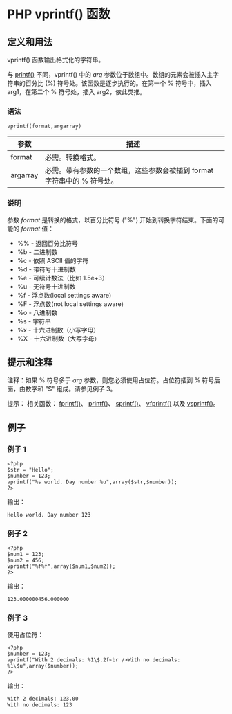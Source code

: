 # PHP vprintf() 函数



## 定义和用法

vprintf() 函数输出格式化的字符串。

与 [printf()](/php/func_string_printf.asp "PHP printf() 函数") 不同，vprintf() 中的 _arg_ 参数位于数组中。数组的元素会被插入主字符串的百分比 (%) 符号处。该函数是逐步执行的。在第一个 % 符号中，插入 arg1，在第二个 % 符号处，插入 arg2，依此类推。

### 语法

```
vprintf(format,argarray)
```

| 参数 | 描述 |
| --- | --- |
| format | 必需。转换格式。 |
| argarray | 必需。带有参数的一个数组，这些参数会被插到 format 字符串中的 % 符号处。 |

### 说明

参数 _format_ 是转换的格式，以百分比符号 ("%") 开始到转换字符结束。下面的可能的 _format_ 值：

*   %% - 返回百分比符号
*   %b - 二进制数
*   %c - 依照 ASCII 值的字符
*   %d - 带符号十进制数
*   %e - 可续计数法（比如 1.5e+3）
*   %u - 无符号十进制数
*   %f - 浮点数(local settings aware)
*   %F - 浮点数(not local settings aware)
*   %o - 八进制数
*   %s - 字符串
*   %x - 十六进制数（小写字母）
*   %X - 十六进制数（大写字母）

## 提示和注释

注释：如果 % 符号多于 _arg_ 参数，则您必须使用占位符。占位符插到 % 符号后面，由数字和 "\$" 组成。请参见例子 3。

提示： 相关函数： [fprintf()](/php/func_string_fprintf.asp "PHP fprintf() 函数")、 [printf()](/php/func_string_printf.asp "PHP printf() 函数")、 [sprintf()](/php/func_string_sprintf.asp "PHP sprintf() 函数")、 [vfprintf()](/php/func_string_vfprintf.asp "PHP vfprintf() 函数") 以及 [vsprintf()](/php/func_string_vsprintf.asp "PHP vsprintf() 函数")。

## 例子

### 例子 1

```
<?php
$str = "Hello";
$number = 123;
vprintf("%s world. Day number %u",array($str,$number));
?>
```

输出：

```
Hello world. Day number 123
```

### 例子 2

```
<?php
$num1 = 123;
$num2 = 456;
vprintf("%f%f",array($num1,$num2));
?>
```

输出：

```
123.000000456.000000
```

### 例子 3

使用占位符：

```
<?php
$number = 123;
vprintf("With 2 decimals: %1\$.2f<br />With no decimals: %1\$u",array($number));
?>
```

输出：

```
With 2 decimals: 123.00 
With no decimals: 123
```




